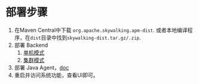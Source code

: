 # 部署步骤
1. 在Maven Central中下载 `org.apache.skywalking.apm-dist`. 或者本地编译程序，在`dist`目录中找到`skywalking-dist.tar.gz/.zip`.
1. 部署 Backend
   1. [单机模式](Deploy-collector-in-standalone-mode-CN.md)
   1. [集群模式](Deploy-collector-in-cluster-mode-CN.md)
1. 部署 Java Agent，[doc](Deploy-skywalking-agent-CN.md)
1. 重启并访问系统功能，查看UI即可。
